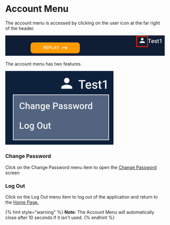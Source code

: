 # Account Menu

The account menu is accessed by clicking on the user icon at the far right of the header.

![](../../../../../.gitbook/assets/19-c.png)

The account menu has two features.

![](../../../../../.gitbook/assets/19-d.png)

### Change Password

Click on the Change Password menu item to open the [Change Password](change-password.md) screen

### Log Out

Click on the Log Out menu item to log out of the application and return to the [Home Page.](../../home-page.md)

{% hint style="warning" %}
**Note**: The Account Menu will automatically close after 10 seconds if it isn't used.
{% endhint %}
